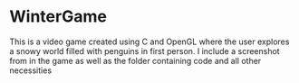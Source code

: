 # WinterGame
This is a video game created using C and OpenGL where the user explores a snowy world filled with penguins in first person.  I include a screenshot from in the game as well as the folder containing code and all other necessities
